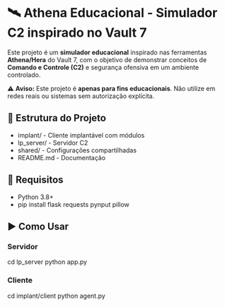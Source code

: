 # 🛰️ Athena Educacional - Simulador C2 inspirado no Vault 7

Este projeto é um **simulador educacional** inspirado nas ferramentas **Athena/Hera** do Vault 7, com o objetivo de demonstrar conceitos de **Comando e Controle (C2)** e segurança ofensiva em um ambiente controlado.

⚠️ **Aviso:** Este projeto é **apenas para fins educacionais**. Não utilize em redes reais ou sistemas sem autorização explícita.

## 📂 Estrutura do Projeto

- implant/ - Cliente implantável com módulos
- lp_server/ - Servidor C2
- shared/ - Configurações compartilhadas
- README.md - Documentação

## 🚀 Requisitos

- Python 3.8+
- pip install flask requests pynput pillow

## ▶️ Como Usar

### Servidor
cd lp_server
python app.py

### Cliente
cd implant/client
python agent.py
